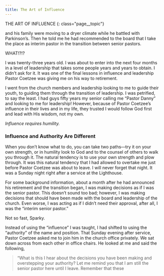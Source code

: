 ```yaml
---
title: The Art of Influence
---
```

THE ART OF INFLUENCE
{: class="page__topic"}

and his family were moving to a dryer climate while he battled with Parkinson’s.
Then he told me he had recommended to the board that I take the place as
interim pastor in the transition between senior pastors.

WHAT!?!?

I was twenty-three years old. I was about to enter into the next four months
in a level of leadership that takes some people years and years to obtain. I didn’t
ask for it. It was one of the final lessons in influence and leadership Pastor
Coetzee was giving me on his way to retirement.

I went from the church members and leadership looking to me to guide
their youth, to guiding them through the transition of leadership. I was petrified,
to say the least. I had guys fifty years my senior calling me “Pastor Danny” and
looking to me for leadership! However, because of Pastor Coetzee’s influence in
their lives and in my life, they trusted I would follow God first and lead with His
wisdom, not my own.

_Influence requires humility._

### Influence and Authority Are Different

When you don’t know what to do, you can take two paths—try it on your
own strength, or in humility look to God and to the counsel of others to walk
you through it. The natural tendency is to use your own strength and plow
through. It was this natural tendency that I had allowed to overtake me just
before Pastor Coetzee was about to leave. I will never forget that night. It was a
Sunday night right after a service at the Lighthouse.

For some background information, about a month after he had announced
his retirement and the transition began, I was making decisions as if I was the
senior pastor. This doesn’t sound too bad; however, I was making decisions
that should have been made with the board and leadership of the church. Even
worse, I was acting as if I didn’t need their approval, after all, I was the “interim
senior pastor.”

Not so fast, Sparky.

Instead of using the “influence” I was taught, I had shifted to using the
“authority” of the name and position. That Sunday evening after service, Pastor
Coetzee asked me to join him in the church office privately. We sat down across
from each other in office chairs. He looked at me and said the following,

> “What is this I hear about the decisions you have been making
> and overstepping your authority? Let me remind you that I am
> still the senior pastor here until I leave. Remember that these